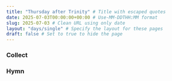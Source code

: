 ```yaml
---
title: "Thursday after Trinity" # Title with escaped quotes
date: 2025-07-03T00:00:00+00:00 # Use-MM-DDTHH:MM format
slug: 2025-07-03 # Clean URL using only date
layout: "days/single" # Specify the layout for these pages
draft: false # Set to true to hide the page
---
```


### Collect


### Hymn